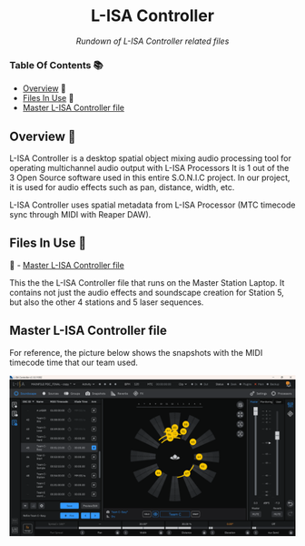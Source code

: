 <h1 align="center">
L-ISA Controller
</h1>

<p align="center">
  <i align="center">
  Rundown of L-ISA Controller related files
  </i>
</p>

### Table Of Contents 📚

- [Overview](#overview) 📃
- [Files In Use](#files-in-use) 📂
- [Master L-ISA Controller file](#Master-Controller)

## <a id="overview"> Overview 📃</a>

L-ISA Controller is a desktop spatial object mixing audio processing tool for operating multichannel audio output with L-ISA Processors
It is 1 out of the 3 Open Source software used in this entire S.O.N.I.C project.
In our project, it is used for audio effects such as pan, distance, width, etc.

L-ISA Controller uses spatial metadata from L-ISA Processor (MTC timecode sync through MIDI with Reaper DAW).

## <a id="files-in-use"> Files In Use 📂</a>

📄 - [Master L-ISA Controller file](https://github.com/uselesskcid/EGL314-Project-S.O.N.I.C-Team-C-POC/tree/main/MVP/L-ISA_Controller/MAINFILE_POC_FINAL.lisa)

This the the L-ISA Controller file that runs on the Master Station Laptop. It contains not just the audio effects and soundscape creation for Station 5, but also the other 4 stations and 5 laser sequences.

## <a id="Master-Controller"> Master L-ISA Controller file </a>

For reference, the picture below shows the snapshots with the MIDI timecode time that our team used.

![](Assets/TeamC_L-ISA_Controller.png)
